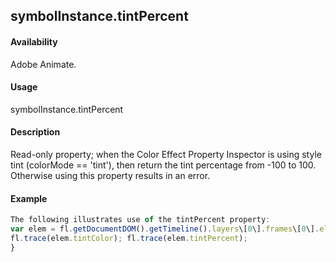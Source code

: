 ## symbolInstance.tintPercent

#### Availability

Adobe Animate.

#### Usage

symbolInstance.tintPercent

#### Description

Read-only property; when the Color Effect Property Inspector is using style tint (colorMode == 'tint'), then return the tint percentage from -100 to 100. Otherwise using this property results in an error.

#### Example

```javascript
The following illustrates use of the tintPercent property:
var elem = fl.getDocumentDOM().getTimeline().layers\[0\].frames\[0\].elements\[0\]; if (elem.colorMode = 'tint') {
fl.trace(elem.tintColor); fl.trace(elem.tintPercent);
}

```